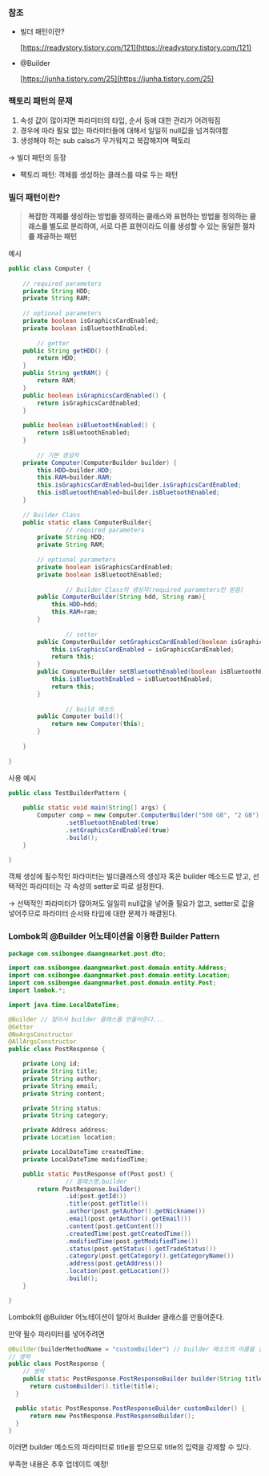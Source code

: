 ### 참조

- 빌더 패턴이란?
    
    [https://readystory.tistory.com/121](https://readystory.tistory.com/121)
    
- @Builder
    
    [https://junha.tistory.com/25](https://junha.tistory.com/25)
    

### 팩토리 패턴의 문제

1. 속성 값이 많아지면 파라미터의 타입, 순서 등에 대한 관리가 어려워짐
2. 경우에 따라 필요 없는 파라미터들에 대해서 일일히 null값을 넘겨줘야함
3. 생성해야 하는 sub calss가 무거워지고 복잡해지며 팩토리

→ 빌더 패턴의 등장

- 팩토리 패턴: 객체를 생성하는 클래스를 따로 두는 패턴

### 빌더 패턴이란?

> **복잡한 객체를 생성하는 방법을 정의하는 클래스와 표현하는 방법을 정의하는 클래스를 별도로 분리하여, 서로 다른 표현이라도 이를 생성할 수 있는 동일한 절차를 제공하는 패턴**
> 

예시

```java
public class Computer {
	
    // required parameters
    private String HDD;
    private String RAM;
	
    // optional parameters
    private boolean isGraphicsCardEnabled;
    private boolean isBluetoothEnabled;
	
		// getter
    public String getHDD() {
        return HDD;
    }
    public String getRAM() {
        return RAM;
    }
    public boolean isGraphicsCardEnabled() {
        return isGraphicsCardEnabled;
    }
 
    public boolean isBluetoothEnabled() {
        return isBluetoothEnabled;
    }
	
		// 기본 생성자
    private Computer(ComputerBuilder builder) {
        this.HDD=builder.HDD;
        this.RAM=builder.RAM;
        this.isGraphicsCardEnabled=builder.isGraphicsCardEnabled;
        this.isBluetoothEnabled=builder.isBluetoothEnabled;
    }
	
    // Builder Class
    public static class ComputerBuilder{
				// required parameters
        private String HDD;
        private String RAM;
 
        // optional parameters
        private boolean isGraphicsCardEnabled;
        private boolean isBluetoothEnabled;
		
				// Builder Class의 생성자(required parameters만 받음)
        public ComputerBuilder(String hdd, String ram){
            this.HDD=hdd;
            this.RAM=ram;
        }
 
				// setter
        public ComputerBuilder setGraphicsCardEnabled(boolean isGraphicsCardEnabled) {
            this.isGraphicsCardEnabled = isGraphicsCardEnabled;
            return this;
        }
        public ComputerBuilder setBluetoothEnabled(boolean isBluetoothEnabled) {
            this.isBluetoothEnabled = isBluetoothEnabled;
            return this;
        }
			
				// build 메소드
        public Computer build(){
            return new Computer(this);
        }
 
    }
 
}
```

사용 예시

```java
public class TestBuilderPattern {
 
    public static void main(String[] args) {
        Computer comp = new Computer.ComputerBuilder("500 GB", "2 GB")
                .setBluetoothEnabled(true)
                .setGraphicsCardEnabled(true)
                .build();
    }
 
}
```

객체 생성에 필수적인 파라미터는 빌더클래스의 생성자 혹은 builder 메소드로 받고, 선택적인 파라미터는 각 속성의 setter로 따로 설정한다.

→ 선택적인 파라미터가 많아져도 일일히 null값을 넣어줄 필요가 없고, setter로 값을 넣어주므로 파라미터 순서와 타입에 대한 문제가 해결된다.

### Lombok의 @Builder 어노테이션을 이용한 Builder Pattern

```java
package com.ssibongee.daangnmarket.post.dto;

import com.ssibongee.daangnmarket.post.domain.entity.Address;
import com.ssibongee.daangnmarket.post.domain.entity.Location;
import com.ssibongee.daangnmarket.post.domain.entity.Post;
import lombok.*;

import java.time.LocalDateTime;

@Builder // 알아서 builder 클래스를 만들어준다...
@Getter
@NoArgsConstructor
@AllArgsConstructor
public class PostResponse {

    private Long id;
    private String title;
    private String author;
    private String email;
    private String content;

    private String status;
    private String category;

    private Address address;
    private Location location;

    private LocalDateTime createdTime;
    private LocalDateTime modifiedTime;

    public static PostResponse of(Post post) {
				// 클래스명.builder
        return PostResponse.builder()
                .id(post.getId())
                .title(post.getTitle())
                .author(post.getAuthor().getNickname())
                .email(post.getAuthor().getEmail())
                .content(post.getContent())
                .createdTime(post.getCreatedTime())
                .modifiedTime(post.getModifiedTime())
                .status(post.getStatus().getTradeStatus())
                .category(post.getCategory().getCategoryName())
                .address(post.getAddress())
                .location(post.getLocation())
                .build();
    }

}
```

Lombok의 @Builder 어노테이션이 알아서 Builder 클래스를 만들어준다.

만약 필수 파라미터를 넣어주려면

```java
@Builder(builderMethodName = "customBuilder") // builder 메소드의 이름을 설정
// 생략
public class PostResponse {
	// 생략
	public static PostResponse.PostResponseBuilder builder(String title) {
      return customBuilder().title(title);
  }

  public static PostResponse.PostResponseBuilder customBuilder() {
      return new PostResponse.PostResponseBuilder();
  }
}
```

이러면 builder 메소드의 파라미터로 title을 받으므로 title의 입력을 강제할 수 있다.

부족한 내용은 추후 업데이트 예정!
